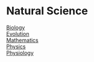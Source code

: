 ﻿---
layout: default
---

# Natural Science

[Biology](./Biology/)  
[Evolution](./Evolution/)  
[Mathematics](./Mathematics/)  
[Physics](./Physics/)  
[Physiology](./Physiology/)  
